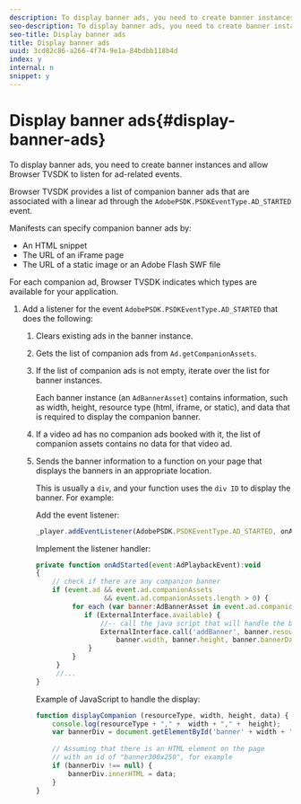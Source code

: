 ```yaml
---
description: To display banner ads, you need to create banner instances and allow Browser TVSDK to listen for ad-related events.
seo-description: To display banner ads, you need to create banner instances and allow Browser TVSDK to listen for ad-related events.
seo-title: Display banner ads
title: Display banner ads
uuid: 3cd82c86-a266-4f74-9e1a-84bdbb118b4d
index: y
internal: n
snippet: y
---
```


# Display banner ads{#display-banner-ads}

To display banner ads, you need to create banner instances and allow Browser TVSDK to listen for ad-related events.

Browser TVSDK provides a list of companion banner ads that are associated with a linear ad through the `AdobePSDK.PSDKEventType.AD_STARTED` event.

Manifests can specify companion banner ads by:

* An HTML snippet 
* The URL of an iFrame page 
* The URL of a static image or an Adobe Flash SWF file

For each companion ad, Browser TVSDK indicates which types are available for your application. 

1. Add a listener for the event `AdobePSDK.PSDKEventType.AD_STARTED` that does the following:
   1. Clears existing ads in the banner instance.
   1. Gets the list of companion ads from `Ad.getCompanionAssets`.
   1. If the list of companion ads is not empty, iterate over the list for banner instances.
   
      Each banner instance (an `AdBannerAsset`) contains information, such as width, height, resource type (html, iframe, or static), and data that is required to display the companion banner.   
   1. If a video ad has no companion ads booked with it, the list of companion assets contains no data for that video ad.
   1. Sends the banner information to a function on your page that displays the banners in an appropriate location.
   
      This is usually a `div`, and your function uses the `div ID` to display the banner. For example:

      Add the event listener:    
   
      ```js   
      _player.addEventListener(AdobePSDK.PSDKEventType.AD_STARTED, onAdStarted);
      ```

      Implement the listener handler:    
   
      ```js   
      private function onAdStarted(event:AdPlaybackEvent):void 
      { 
          // check if there are any companion banner 
          if (event.ad && event.ad.companionAssets  
                       && event.ad.companionAssets.length > 0) { 
               for each (var banner:AdBannerAsset in event.ad.companionAssets) { 
                  if (ExternalInterface.available) { 
                      //-- call the java script that will handle the banner display. 
                      ExternalInterface.call('addBanner', banner.resourceType,  
                          banner.width, banner.height, banner.bannerData); 
                   } 
               } 
           }  
           //...        
      }
      ```

      Example of JavaScript to handle the display:    
   
      ```js   
      function displayCompanion (resourceType, width, height, data) { 
          console.log(resourceType + "," +  width + "," +  height); 
          var bannerDiv = document.getElementById('banner' + width + 'x' + height);  
       
          // Assuming that there is an HTML element on the page  
          // with an id of "banner300x250", for example 
          if (bannerDiv !== null) { 
              bannerDiv.innerHTML = data; 
          } 
      }
      ```

